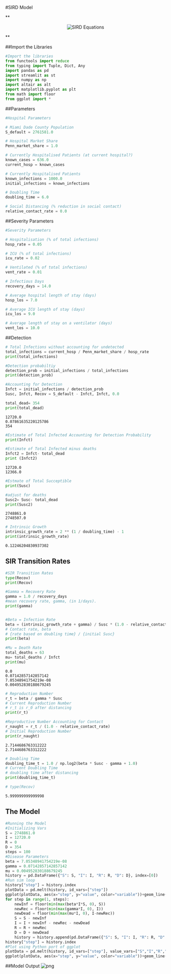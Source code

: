 #SIRD Model



**<p style="text-align: center;">
![SIRD Equations](images/SIRD_model_equations.jpg)
</p>**


##Import the Libraries
```python
#Import the libraries
from functools import reduce
from typing import Tuple, Dict, Any
import pandas as pd
import streamlit as st
import numpy as np
import altair as alt
import matplotlib.pyplot as plt
from math import floor
from ggplot import *
```

##Parameters
```python
#Hospital Parameters

# Miami Dade County Population
S_default = 2761581.0

# Hospital Market Share
Penn_market_share = 1.0

# Currently Hospitalised Patients (at current hospital?)
known_cases = 636.0
current_hosp = known_cases

# Currently Hospitalised Patients
known_infections = 1000.0
initial_infections = known_infections

# Doubling Time
doubling_time = 6.0

# Social Distancing (% reduction in social contact)
relative_contact_rate = 0.0
```

##Severity Parameters
```python
#Severity Parameters

# Hospitalisation (% of total infections)
hosp_rate = 0.05

# ICU (% of total infections)
icu_rate = 0.02

# Ventilated (% of total infections)
vent_rate = 0.01

# Infectious Days
recovery_days = 14.0

# Average hospital length of stay (days)
hosp_los = 7.0

# Average ICU length of stay (days)
icu_los = 9.0

# Average length of stay on a ventilator (days)
vent_los = 10.0
```

##Detection
```python
# Total Infections without accounting for undetected
total_infections = current_hosp / Penn_market_share / hosp_rate
print(total_infections)

#Detection probabiltiy
detection_prob = initial_infections / total_infections
print(detection_prob)

#Accounting for Detection
Infct = initial_infections / detection_prob
Susc, Infct, Recov = S_default - Infct, Infct, 0.0

total_dead= 354
print(total_dead)


```

    12720.0
    0.07861635220125786
    354



```python
#Estimate of Total Infected Accounting for Detection Probability
print(Infct)

#Estimate of Total Infected minus deaths
Infct2 = Infct- total_dead
print (Infct2)

```

    12720.0
    12366.0



```python
#Estmate of Total Succeptible
print(Susc)

#adjust for deaths
Susc2= Susc- total_dead
print(Susc2)
```

    2748861.0
    2748507.0



```python
# Intrinsic Growth
intrinsic_growth_rate = 2 ** (1 / doubling_time) - 1
print(intrinsic_growth_rate)
```

    0.12246204830937302


## SIR Transition Rates
```python
#SIR Transition Rates
type(Recov)
print(Recov)

#Gamma = Recovery Rate
gamma = 1.0 / recovery_days
#mean recovery rate, gamma, (in 1/days).
print(gamma)


#Beta = Infection Rate
beta = (intrinsic_growth_rate + gamma) / Susc * (1.0 - relative_contact_rate)
# Contact rate, beta
# {rate based on doubling time} / {initial Susc}
print(beta)

#Mu = Death Rate 
total_deaths = 63
mu= total_deaths / Infct
print(mu)
```

    0.0
    0.07142857142857142
    7.05348941754219e-08
    0.004952830188679245



```python
# Reproduction Number
r_t = beta / gamma * Susc 
# Current Reproduction Number
# r_t is r_0 after distancing
print(r_t)

#Reproductive Number Accounting for Contact
r_naught = r_t / (1.0 - relative_contact_rate)
# Initial Reproduction Number
print(r_naught)
```

    2.7144686763312222
    2.7144686763312222



```python
# Doubling Time
doubling_time_t = 1.0 / np.log2(beta * Susc - gamma + 1.0) 
# Current Doubling Time
# doubling time after distancing
print(doubling_time_t)

# type(Recov)
```

    5.999999999999998


## The Model
```python
#Running the Model
#Initializing Vars
S = 2748861.0
I = 12720.0
R = 0
D = 354
steps = 100
#Disease Parameters
beta = 7.05348941754219e-08
gamma = 0.07142857142857142
mu = 0.004952830188679245
history = pd.DataFrame({"S": S, "I": I, "R": R, "D": D}, index=[0])
#Run sim loop
history["step"] = history.index
plotData = pd.melt(history, id_vars=["step"])
ggplot(plotData, aes(x="step", y="value", color="variable"))+geom_line()
for step in range(1, steps):
    newInf = floor(min(max(beta*I*S, 0), S))
    newRec = floor(min(max(gamma*I, 0), I))
    newDead = floor(min(max(mu*I, 0), I-newRec))
    S = S - newInf
    I = I + newInf - newRec - newDead
    R = R + newRec
    D = D + newDead
    history = history.append(pd.DataFrame({"S": S, "I": I, "R": R, "D": D}, index=[step]))
history["step"] = history.index
#Plot using Python port of ggplot
plotData = pd.melt(history, id_vars=["step"], value_vars=["S","I","R","D"])
ggplot(plotData, aes(x="step", y="value", color="variable"))+geom_line()+xlab("Time Step")+ylab("# Hosts")
```

##Model Output
![png](images/output_10_0.png)





   




```python

```
